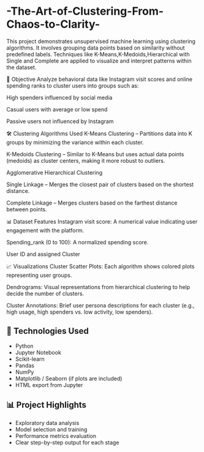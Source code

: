 # -The-Art-of-Clustering-From-Chaos-to-Clarity-
This project demonstrates unsupervised machine learning using clustering algorithms. It involves grouping data points based on similarity without predefined labels. Techniques like K-Means,K-Medoids,Hierarchical with Single and Complete are applied to visualize and interpret patterns within the dataset. 

🧠 Objective
Analyze behavioral data like Instagram visit scores and online spending ranks to cluster users into groups such as:

High spenders influenced by social media

Casual users with average or low spend

Passive users not influenced by Instagram

🛠️ Clustering Algorithms Used
K-Means Clustering – Partitions data into K groups by minimizing the variance within each cluster.

K-Medoids Clustering – Similar to K-Means but uses actual data points (medoids) as cluster centers, making it more robust to outliers.

Agglomerative Hierarchical Clustering

Single Linkage – Merges the closest pair of clusters based on the shortest distance.

Complete Linkage – Merges clusters based on the farthest distance between points.

📊 Dataset Features
Instagram visit score: A numerical value indicating user engagement with the platform.

Spending_rank (0 to 100): A normalized spending score.

User ID and assigned Cluster

📈 Visualizations
Cluster Scatter Plots: Each algorithm shows colored plots representing user groups.

Dendrograms: Visual representations from hierarchical clustering to help decide the number of clusters.

Cluster Annotations: Brief user persona descriptions for each cluster (e.g., high usage, high spenders vs. low activity, low spenders).


## 🧠 Technologies Used
- Python
- Jupyter Notebook
- Scikit-learn
- Pandas
- NumPy
- Matplotlib / Seaborn (if plots are included)
- HTML export from Jupyter

## 📊 Project Highlights
- Exploratory data analysis
- Model selection and training
- Performance metrics evaluation
- Clear step-by-step output for each stage


